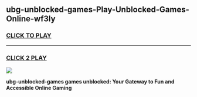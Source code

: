 
## ubg-unblocked-games-Play-Unblocked-Games-Online-wf3ly
<h3>
<a href="https://premium76.site?title=ubg-unblocked-games&ref=24A">CLICK TO PLAY</a></h3>
<hr>

<h3>
<a href="https://premium76.site?title=ubg-unblocked-games&ref=24A">CLICK 2 PLAY</a>
  
</h3>

<a href="https://premium76.site?title=ubg-unblocked-games&ref=24A"><img src="https://clearcache.store/games.png"></a>


**ubg-unblocked-games games unblocked: Your Gateway to Fun and Accessible Online Gaming**

